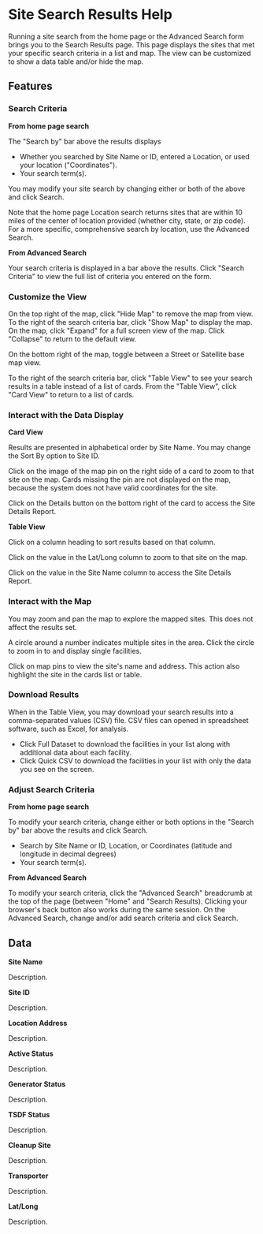# Site Search Results Help

Running a site search from the home page or the Advanced Search form brings you to the Search Results page. This page displays the sites that met your specific search criteria in a list and map. The view can be customized to show a data table and/or hide the map. 

## Features

### Search Criteria

**From home page search**

 The "Search by" bar above the results displays 
 - Whether you searched by Site Name or ID, entered a Location, or used your location ("Coordinates").
 - Your search term(s).

You may modify your site search by changing either or both of the above and click Search.

Note that the home page Location search returns sites that are within 10 miles of the center of location provided (whether city, state, or zip code). For a more specific, comprehensive search by location, use the Advanced Search.

**From Advanced Search**

Your search criteria is displayed in a bar above the results. Click "Search Criteria" to view the full list of criteria you entered on the form.

### Customize the View

On the top right of the map, click "Hide Map" to remove the map from view. To the right of the search criteria bar, click "Show Map" to display the map. On the map, click "Expand" for a full screen view of the map. Click "Collapse" to return to the default view.

On the bottom right of the map, toggle between a Street or Satellite base map view.

To the right of the search criteria bar, click "Table View" to see your search results in a table instead of a list of cards. From the "Table View", click "Card View" to return to a list of cards.

### Interact with the Data Display

**Card View**

Results are presented in alphabetical order by Site Name. You may change the Sort By option to Site ID.

Click on the image of the map pin on the right side of a card to zoom to that site on the map. Cards missing the pin are not displayed on the map, because the system does not have valid coordinates for the site.

Click on the Details button on the bottom right of the card to access the Site Details Report. 

**Table View**

Click on a column heading to sort results based on that column. 

Click on the value in the Lat/Long column to zoom to that site on the map.

Click on the value in the Site Name column to access the Site Details Report. 

### Interact with the Map

You may zoom and pan the map to explore the mapped sites. This does not affect the results set.

A circle around a number indicates multiple sites in the area. Click the circle to zoom in to and display single facilities.

Click on map pins to view the site's name and address. This action also highlight the site in the cards list or table.

### Download Results

When in the Table View, you may download your search results into a comma-separated values (CSV) file. CSV files can opened in spreadsheet software, such as Excel, for analysis.
- Click Full Dataset to download the facilities in your list along with additional data about each facility.
- Click Quick CSV to download the facilities in your list with only the data you see on the screen.

### Adjust Search Criteria

**From home page search**

 To modify your search criteria, change either or both options in the "Search by" bar above the results and click Search.
 - Search by Site Name or ID, Location, or Coordinates (latitude and longitude in decimal degrees)
 - Your search term(s).

**From Advanced Search**

 To modify your search criteria, click the "Advanced Search" breadcrumb at the top of the page (between "Home" and "Search Results). Clicking your browser's back button also works during the same session. On the Advanced Search, change and/or add search criteria and click Search.

## Data

**Site Name**

Description.

**Site ID**

Description.

**Location Address**

Description.

**Active Status**

Description.

**Generator Status**

Description.

**TSDF Status**

Description.

**Cleanup Site**

Description.

**Transporter**

Description.

**Lat/Long**

Description.
